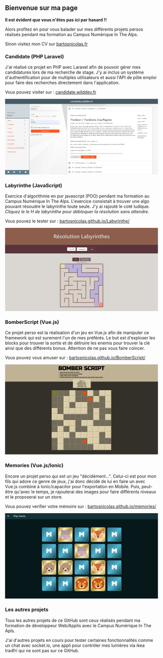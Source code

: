 ## Bienvenue sur ma page

**Il est évident que vous n'êtes pas ici par hasard !!**

Alors profitez en pour vous balader sur mes différents projets persos réalisés pendant ma formation au Campus Numérique In The Alps.

Sinon visitez mon CV sur [bartosnicolas.fr](https://bartosnicolas.fr)

### Candidate (PHP Laravel)

J'ai réalisé ce projet en PHP avec Laravel afin de pouvoir gérer mes candidatures lors de ma recherche de stage. J'y ai inclus un système d'authentification pour de multiples utilisateurs et aussi l'API de pôle emploi pour faire des recherches directement dans l'application.

Vous pouvez visiter sur : [candidate.wilddev.fr](https://candidate.wilddev.fr/)

![Site Web Candidate](images/candidate_search.jpg)

### Labyrinthe (JavaScript)

Exercice d'algorithmie en pur javascript (POO) pendant ma formation au Campus Numérique In The Alps.
L'exercice consistait à trouver une algo pouvant résoudre le labyrinthe toute seule. J'y ai rajouté le coté ludique. 
*Cliquez le le H de labyrinthe pour débloquer la résolution sans attendre.*

Vous pouvez le tester sur : [bartosnicolas.github.io/Labyrinthe/](https://bartosnicolas.github.io/Labyrinthe/)

![Résolution de Labyrinthes](images/labyrinthes.jpg)


### BomberScript (Vue.js)

Ce projet perso est la réalisation d'un jeu en Vue.js afin de manipuler ce framework qui est surement l'un de mes préférés. Le but est d'exploser les blocks pour trouver la sortie et de détruire les enemis pour trouver la clé ainsi que des différents bonus. Attention de ne pas vous faire coincer.

Vous pouvez vous amuser sur : [bartosnicolas.github.io/BomberScript/](https://bartosnicolas.github.io/BomberScript/)

![BomberScript the game of year](images/bomberscript.jpg)

### Memories (Vue.js/Ionic)

Encore un projet perso qui est un jeu "décidément...". Celui-ci est pour mon fils qui adore ce genre de jeux, j'ai donc décidé de lui en faire un avec Vue.js combiné à Ionic/capacitor pour l'exportation en Mobile. Puis, peut-être qu'avec le temps, je rajouterai des images pour faire différents niveaux et le proposerai sur un store.

Vous pouvez verifier votre mémoire sur : [bartosnicolas.github.io/memories/](https://bartosnicolas.github.io/memories/)

![tester votre mémoire avec Memories](images/memories.jpg)

### Les autres projets
Tous les autres projets de ce GitHub sont ceux réalisés pendant ma formation de développeur Web/Applis avec le Campus Numérique In The Apls.

J'ai d'autres projets en cours pour tester certaines fonctionnalités comme un chat avec socket.io, une appli pour contrôler mes lumières via ikea tradfri qui ne sont pas sur ce GitHub.
